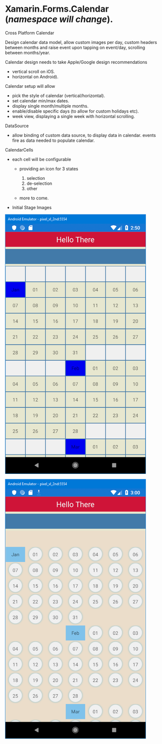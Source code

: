 # Xamarin.Forms.Calendar (*namespace will change*).

Cross Platform Calendar 

Design calendar data model, allow custom images per day, custom headers between months and raise event upon tapping on event/day, scrolling between months/year.

Calendar design needs to take Apple/Google design recommendations
  - vertical scroll on iOS.
  - horizontal on Android).
 
Calendar setup will allow
  - pick the style of calendar (vertical/horizontal).
  - set calendar min/max dates.
  - display single month/multiple months.
  - enable/disable specific days (to allow for custom holidays etc).
  - week view, displaying a single week with horizontal scrolling.

 DataSource
  - allow binding of custom data source, to display data in calendar.
    events fire as data needed to populate calendar.
 
  CalendarCells
  - each cell will be configurable
    * providing an icon for 3 states
      1. selection
      2. de-selection
      3. other
  
    * more to come.


- Initial Stage Images

![alt text](https://github.com/davidacres/Xamarin.Forms.Calendar/blob/master/Xamarin.Forms.Calendar/Readme/android-01.PNG)

![alt text](https://github.com/davidacres/Xamarin.Forms.Calendar/blob/master/Xamarin.Forms.Calendar/Readme/android-02.PNG)


